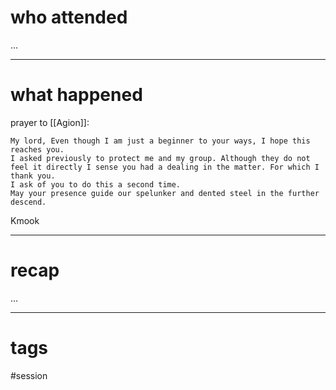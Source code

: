 # who attended

...

---
# what happened

prayer to [[Agion]]:
```
My lord, Even though I am just a beginner to your ways, I hope this reaches you.
I asked previously to protect me and my group. Although they do not feel it directly I sense you had a dealing in the matter. For which I thank you.
I ask of you to do this a second time.
May your presence guide our spelunker and dented steel in the further descend.
```

Kmook

---
# recap

...

---
# tags

#session